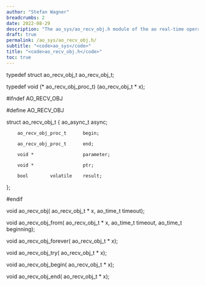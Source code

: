 ```yaml
---
author: "Stefan Wagner"
breadcrumbs: 2
date: 2022-08-29
description: "The ao_sys/ao_recv_obj.h module of the ao real-time operating system."
draft: true
permalink: /ao_sys/ao_recv_obj.h/ 
subtitle: "<code>ao_sys</code>"
title: "<code>ao_recv_obj.h</code>"
toc: true
---
```


typedef struct  ao_recv_obj_t   ao_recv_obj_t;

typedef void (*                 ao_recv_obj_proc_t) (ao_recv_obj_t * x);

#ifndef AO_RECV_OBJ

#define AO_RECV_OBJ

struct  ao_recv_obj_t
{
        ao_async_t              async;

        ao_recv_obj_proc_t      begin;

        ao_recv_obj_proc_t      end;

        void *                  parameter;

        void *                  ptr;

        bool        volatile    result;
};

#endif

void    ao_recv_obj(            ao_recv_obj_t * x, ao_time_t timeout);

void    ao_recv_obj_from(       ao_recv_obj_t * x, ao_time_t timeout, ao_time_t beginning);

void    ao_recv_obj_forever(    ao_recv_obj_t * x);

void    ao_recv_obj_try(        ao_recv_obj_t * x);

void    ao_recv_obj_begin(      ao_recv_obj_t * x);

void    ao_recv_obj_end(        ao_recv_obj_t * x);

